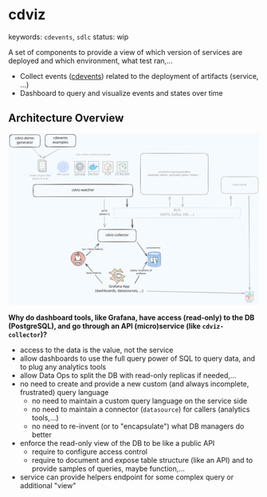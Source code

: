 # cdviz

keywords: `cdevents`, `sdlc`
status: wip

A set of components to provide a view of which version of services are deployed and which environment, what test ran,...

- Collect events ([cdevents]) related to the deployment of artifacts (service, ...)
- Dashboard to query and visualize events and states over time

## Architecture Overview

![cdviz architecture](doc/images/Drawing%202023-12-27%2016.04.47-cdviz-architecture.excalidraw.svg)

**Why do dashboard tools, like Grafana, have access (read-only) to the DB (PostgreSQL), and go through an API (micro)service (like `cdviz-collector`)?**

- access to the data is the value, not the service
- allow dashboards to use the full query power of SQL to query data, and to plug any analytics tools
- allow Data Ops to split the DB with read-only replicas if needed,...
- no need to create and provide a new custom (and always incomplete, frustrated) query language
  - no need to maintain a custom query language on the service side
  - no need to maintain a connector (`datasource`) for callers (analytics tools,...)
  - no need to re-invent (or to "encapsulate") what DB managers do better
- enforce the read-only view of the DB to be like a public API
  - require to configure access control
  - require to document and expose table structure (like an API) and to provide samples of queries, maybe function,...
- service can provide helpers endpoint for some complex query or additional "view"

[cdevents]: <https://cdevents.dev/>
